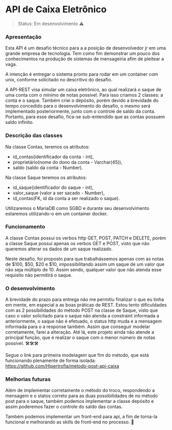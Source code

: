 <h1>API de Caixa Eletrônico</h1>

> Status: Em desenvolvimento ⚠️

### Apresentação

Esta API é um desafio técnico para a a posição de desenvolvedor jr em uma grande empresa de tecnologia. Tem como fim demonstrar um pouco dos conhecimentos na produção de sistemas de mensageiria afim de pleitear a vaga. 

A intenção é entregar o sistema pronto para rodar em um container com unix, conforme solicitado no descritivo do desafio. 

A API-REST visa simular um caixa eletrônico, ao qual realizará o saque de uma conta com o mínimo de notas possível. Para isso criamos 2 classes: a conta e o saque. Também criei o depósito, porém devido a brevidade do tempo concedido para o desenvolvimento do desafio, o mesmo será implementado posteriormente, junto com o controle de saldo da conta. Portanto, para esse desafio, fica-se sub-entendido que as contas possuem saldo infinito. 

### Descrição das classes

Na classe Contas, teremos os atributos:
 + id_contas(identificador da conta - int),
 + proprietário(nome do dono da conta - Varchar(45)), 
 + saldo (saldo da conta - Number). 
 
Na classe Saque teremos os atributos:
 + id_saque(identificador do saque - int),
 + valor_saque (valor a ser sacado - Number),  
 + id_contas(FK, id da conta a ser realizado o saque).

Utilizaremos o MariaDB como SGBD e durante seu desenvolvimento estaremos utilizando-o em um container docker. 

### Funcionamento

A classe Contas possui os verbos http GET, POST, PATCH e DELETE, porém a classe Saque possui apenas os verbos GET e POST, visto que não queremos alterar os dados de um saque realizado. 

Neste desafio, foi proposto para que trabalhássemos apenas com as notas de $100, $50, $20 e $10, impossibilitando assim um saque de um valor que não seja múltiplo de 10. Assim sendo, qualquer valor que não atenda esse requisito não permitirá o saque. 


### O desenvolvimento 

A brevidade do prazo para entrega não me permitiu finalizar o que eu tinha em mente, em especial a as boas práticas de REST. Estou tento dificuldades com as 2 possibilidades do método POST na classe de Saque, visto que caso o valor solicitado para o saque não atenda a constraint informada a anteriormente, o saque não é efetuado, o status http muda e a mensagem informada para o a response também. Assim que conseguir modelar corretamente, farei a alteração. Até lá, este projeto ainda não atende a principal função, que é realizar o saque com o menor número de notas possível. 🛠️🛠️🛠️

Segue o link para primeira modelagem que fim do método, que está funcionando plenamente de forma isolada:
https://github.com/Hipertrofia/metodo-post-api-caixa

### Melhorias futuras

Além de implementar corretamente o método do troco, respondendo a mensagem e o statos correto para as duas possibilidades de no método post para o saque, também podemos implementar a classe depósito e assim poderemos fazer o controle do saldo das contas. 

Também podemos implementar um front-end para api, a fim de torna-la funcional e melhorando as skills de front-end no processo. 👷